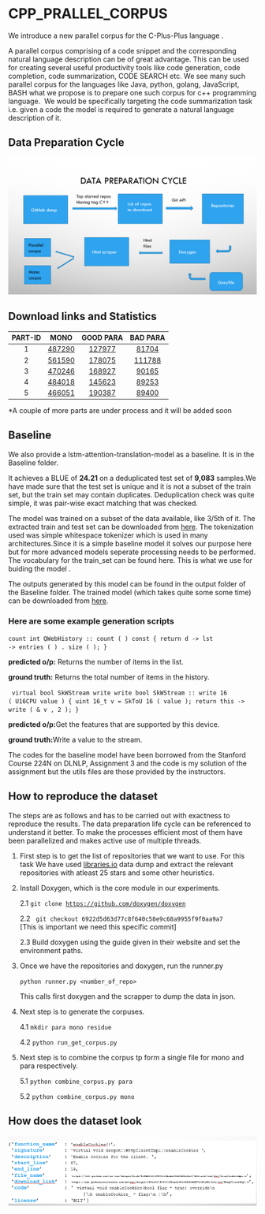 # CPP_PRALLEL_CORPUS
We introduce a new parallel corpus for the C-Plus-Plus language .

A parallel corpus comprising of a code snippet and the corresponding natural language description can be of great advantage. This can be used for creating several useful productivity tools like code generation, code completion, code summarization, CODE SEARCH etc. We see many such parallel corpus for the languages like Java, python, golang, JavaScript, BASH what we propose is to prepare one such corpus for c++ programming language. 
We would be specifically targeting the code summarization task i.e. given a code the model is required to generate a natural language description of it. 



## Data Preparation Cycle

![data_cycle](https://github.com/pritam004/CPP_corpus/blob/main/process.png?raw=true)


## Download links and Statistics

|PART-ID | MONO | GOOD PARA |BAD PARA|
|:---:|:---:|:---:|:---:|
|1|[487290](https://drive.google.com/file/d/1nL3RlGsbjCF8d5PK57o5XmwfdBUFucIG/view?usp=sharing)|[127977](https://drive.google.com/file/d/141ZHZiLkzoXjBjFd2iun6ukLfhey9xFK/view?usp=sharing)|[81704](https://drive.google.com/file/d/1M6xlaekc3N5RdQ4bJPGWmiSHqmOp8y0G/view?usp=sharing)|
|2|[561590](https://drive.google.com/file/d/1oPNX3UNSTeyTK610PL21ciS1450NShOq/view?usp=sharing)|[178075](https://drive.google.com/file/d/1Qt79_ismezyRXfGMu_DF8T8u5RwjdtaK/view?usp=sharing)|[111788](https://drive.google.com/file/d/1_ty2FTBdHOeXZTn2sF3BhjzkKJXY6DSf/view?usp=sharing)|
|3|[470246](https://drive.google.com/file/d/1rYwr0YMworAAaCQ8XgGkPJkF8355aPrU/view?usp=sharing)|[168927](https://drive.google.com/file/d/1KZ14nVbO-RqoqFwpI17YotB2k44NmYbC/view?usp=sharing)|[90165](https://drive.google.com/file/d/1HCCxlEKD9b_ZRz3hIvr3X09FbWsWz9p3/view?usp=sharing)|
|4|[484018](https://drive.google.com/file/d/1RsBu8HBQgTD8YitR5eP9MJmh3sCLJaPe/view?usp=sharing)|[145623](https://drive.google.com/file/d/1-4MerqavZVeC32gBeTpDn65TfJXVCfm2/view?usp=sharing)|[89253](https://drive.google.com/file/d/1WqZ4w3OD3Zi0Ulq2zNI9YVI7GB08MR6k/view?usp=sharing)
|5|[466051](https://drive.google.com/file/d/1rgFdADUvnz6uROMaxjDHesejguO0v30D/view?usp=sharing)|[190387](https://drive.google.com/file/d/1tvgGBeFHZb5gAYgnRwbhm7KU6Lf31op5/view?usp=sharing)|[89400](https://drive.google.com/file/d/1yGTkjf6yvd6XpZ76DALBF_OGYHEzCPuW/view?usp=sharing)|

*A couple of more parts are under process and it will be added soon


## Baseline

We also provide a lstm-attention-translation-model as a baseline. It is in the Baseline folder.

It achieves a BLUE of <b>24.21</b> on a deduplicated test set of <b>9,083</b> samples.We have made sure that the test set is unique and it is not a subset of the train set, but the train set may contain duplicates. Deduplication check was quite simple, it was pair-wise exact matching that was checked. 

The model was trained on a subset of the data available, like 3/5th of it. The extracted train and test set can be downloaded from [here](https://drive.google.com/drive/folders/1C9DEct6Qjk9zQzuBaT1sIKsee5BljdCb?usp=sharing).
The tokenization used was simple whitespace tokenizer which is used in many architectures.Since it is a simple baseline model it solves our purpose here but for more advanced models seperate processing needs to be performed. The vocabulary for the train_set can be found here. This is what we use for buiding the model . 

The outputs generated by this model can be found in the output folder of the Baseline folder. The trained model (which takes quite some some time) can be downloaded from [here](https://drive.google.com/drive/folders/1glM0BWVXGTJ141DsbsU6l_zynPe0uYLV?usp=sharing).

### Here are some example generation scripts

<code>count  int QWebHistory :: count ( ) const { return d -> lst -> entries ( ) . size ( ); }</code>

<b>predicted o/p:</b> Returns the number of items in the list.

<b>ground truth:</b> Returns the total number of items in the history.

<code> virtual bool SkWStream write  write  bool SkWStream :: write 16 ( U16CPU value ) { uint 16_t v = SkToU 16 ( value ); return this -> write ( & v , 2 ); } </code>

<b>predicted o/p:</b>Get the features that are supported by this device.

<b>ground truth:</b>Write a value to the stream.


The codes for the baseline model have been borrowed from the Stanford Course 224N on DLNLP, Assignment 3 and the code is my solution of the assignment but the utils files are those provided by the instructors.


## How to reproduce the dataset 

The steps are as follows and has to be carried out with exactness to reproduce the results. The data preparation life cycle can be referenced to understand it better. To make the processes efficient most of them have been parallelized and makes active use of multiple threads.

1. First step is to get the list of repositories that we want to use. For this task We have used   [libraries.io](libraries.io)   data dump and extract the relevant repositories with atleast 25 stars and some other heuristics. 
2. Install Doxygen, which is the core module in our experiments.

    2.1  <code>git clone https://github.com/doxygen/doxygen</code> 

    2.2 <code> git checkout 6922d5d63d77c8f640c58e9c68a9955f9f0aa9a7 </code> [This is important we need this specific commit]

    2.3 Build doxygen using the guide given in their website and set the environment paths.
3. Once we have the repositories and doxygen, run the runner.py 
   
    <code>python runner.py <number_of_repo></code>

    This calls first doxygen and the scrapper to dump the data in json. 
4. Next step is to generate the corpuses.

    4.1  <code>mkdir para mono residue</code>

    4.2  <code>python run_get_corpus.py</code>
5. Next step is to combine the corpus tp form a single file for mono and para respectively.

    5.1 <code>python combine_corpus.py para</code>

    5.2 <code>python combine_corpus.py mono</code>

## How does the dataset look

![data](https://github.com/pritam004/CPP_corpus/blob/main/data.PNG?raw=true)




